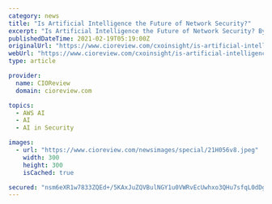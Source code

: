 ```yaml
---
category: news
title: "Is Artificial Intelligence the Future of Network Security?"
excerpt: "Is Artificial Intelligence the Future of Network Security? By Jeffrey W Brown, CSIRO, BNY Mellon - Cyber attacks have become more sophisticated, happen faster and cause more business disruption than ever before."
publishedDateTime: 2021-02-19T05:19:00Z
originalUrl: "https://www.cioreview.com/cxoinsight/is-artificial-intelligence-the-future-of-network-security-nid-26353-cid-135.html"
webUrl: "https://www.cioreview.com/cxoinsight/is-artificial-intelligence-the-future-of-network-security-nid-26353-cid-135.html"
type: article

provider:
  name: CIOReview
  domain: cioreview.com

topics:
  - AWS AI
  - AI
  - AI in Security

images:
  - url: "https://www.cioreview.com/newsimages/special/21H056v8.jpeg"
    width: 300
    height: 300
    isCached: true

secured: "nsm6eXR1w7833ZQEd+/5KAxJuZQVBulNGY1u0VWRvEcUwhxo3QHu7sfqL0dDgLuQFXxHzJ14WLWDn0RnK1JHzVtzQrZFSACEKsdoTQNWmyjPC/uplcfT8ZvaGsOAWuEZLvkmjZ/lm9J18yei9w/kAPktekTb/dTviSfa5CSfyCjmXvqH3V4RdQzK1CfjZkHihdAZKGtx9uRuhrOEvSoh6YL6RzmtCSbA2BVBBLGZPCRXGwllvsgXRDkK0ftxNvYV8Dx3n5eq6pZ5l6G7Dl0k/2xU4ko/D22GnE/5581zYhpjo78Xzaww4rv8bysA8PTfETbJX0iM8FNNGpg3sUBOW2oRQXtMG7vnSbOariMuOj4=;vd3+3J7hTmF6aHUX8nnalg=="
---
```


